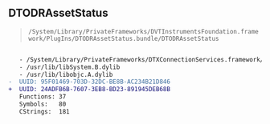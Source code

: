 ## DTODRAssetStatus

> `/System/Library/PrivateFrameworks/DVTInstrumentsFoundation.framework/PlugIns/DTODRAssetStatus.bundle/DTODRAssetStatus`

```diff

   - /System/Library/PrivateFrameworks/DTXConnectionServices.framework/DTXConnectionServices
   - /usr/lib/libSystem.B.dylib
   - /usr/lib/libobjc.A.dylib
-  UUID: 95F01469-703D-32DC-BE8B-AC234B21D846
+  UUID: 24ADFB6B-7607-3EB8-BD23-891945DEB68B
   Functions: 37
   Symbols:   80
   CStrings:  181

```
